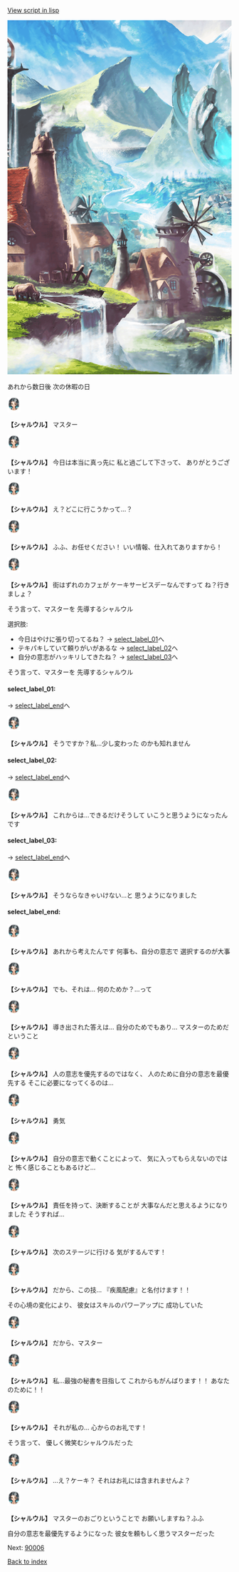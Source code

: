 [View script in lisp](../scripts/20073204.txt)

![foot_mountain_village.png](../images/backgrounds/foot_mountain_village.png)

あれから数日後
次の休暇の日

<img src="../images/units/200731.png" alt="200731.png" height="34"/>

**【シャルウル】**
マスター

<img src="../images/units/200731.png" alt="200731.png" height="34"/>

**【シャルウル】**
今日は本当に真っ先に
私と過ごして下さって、
ありがとうございます！

<img src="../images/units/200731.png" alt="200731.png" height="34"/>

**【シャルウル】**
え？どこに行こうかって…？

<img src="../images/units/200731.png" alt="200731.png" height="34"/>

**【シャルウル】**
ふふ、お任せください！
いい情報、仕入れてありますから！

<img src="../images/units/200731.png" alt="200731.png" height="34"/>

**【シャルウル】**
街はずれのカフェが
ケーキサービスデーなんですって
ね？行きましょ？

そう言って、マスターを
先導するシャルウル

選択肢:
- 今日はやけに張り切ってるね？ → [select_label_01](#select_label_01)へ
- テキパキしていて頼りがいがあるな → [select_label_02](#select_label_02)へ
- 自分の意志がハッキリしてきたね？ → [select_label_03](#select_label_03)へ

そう言って、マスターを
先導するシャルウル

#### select_label_01:
 → [select_label_end](#select_label_end)へ

<img src="../images/units/200731.png" alt="200731.png" height="34"/>

**【シャルウル】**
そうですか？私…少し変わった
のかも知れません

#### select_label_02:
 → [select_label_end](#select_label_end)へ

<img src="../images/units/200731.png" alt="200731.png" height="34"/>

**【シャルウル】**
これからは…できるだけそうして
いこうと思うようになったんです

#### select_label_03:
 → [select_label_end](#select_label_end)へ

<img src="../images/units/200731.png" alt="200731.png" height="34"/>

**【シャルウル】**
そうならなきゃいけない…と
思うようになりました

#### select_label_end:

<img src="../images/units/200731.png" alt="200731.png" height="34"/>

**【シャルウル】**
あれから考えたんです
何事も、自分の意志で
選択するのが大事

<img src="../images/units/200731.png" alt="200731.png" height="34"/>

**【シャルウル】**
でも、それは…
何のためか？…って

<img src="../images/units/200731.png" alt="200731.png" height="34"/>

**【シャルウル】**
導き出された答えは…
自分のためでもあり…
マスターのためだということ

<img src="../images/units/200731.png" alt="200731.png" height="34"/>

**【シャルウル】**
人の意志を優先するのではなく、
人のために自分の意志を最優先する
そこに必要になってくるのは…

<img src="../images/units/200731.png" alt="200731.png" height="34"/>

**【シャルウル】**
勇気

<img src="../images/units/200731.png" alt="200731.png" height="34"/>

**【シャルウル】**
自分の意志で動くことによって、
気に入ってもらえないのではと
怖く感じることもあるけど…

<img src="../images/units/200731.png" alt="200731.png" height="34"/>

**【シャルウル】**
責任を持って、決断することが
大事なんだと思えるようになりました
そうすれば…

<img src="../images/units/200731.png" alt="200731.png" height="34"/>

**【シャルウル】**
次のステージに行ける
気がするんです！

<img src="../images/units/200731.png" alt="200731.png" height="34"/>

**【シャルウル】**
だから、この技…
『疾風配慮』と名付けます！！

その心境の変化により、
彼女はスキルのパワーアップに
成功していた

<img src="../images/units/200731.png" alt="200731.png" height="34"/>

**【シャルウル】**
だから、マスター

<img src="../images/units/200731.png" alt="200731.png" height="34"/>

**【シャルウル】**
私…最強の秘書を目指して
これからもがんばります！！
あなたのために！！

<img src="../images/units/200731.png" alt="200731.png" height="34"/>

**【シャルウル】**
それが私の…
心からのお礼です！

そう言って、
優しく微笑むシャルウルだった

<img src="../images/units/200731.png" alt="200731.png" height="34"/>

**【シャルウル】**
…え？ケーキ？
それはお礼には含まれませんよ？

<img src="../images/units/200731.png" alt="200731.png" height="34"/>

**【シャルウル】**
マスターのおごりということで
お願いしますね？ふふ

自分の意志を最優先するようになった
彼女を頼もしく思うマスターだった

Next: [90006](90006.md)

[Back to index](index.md)
